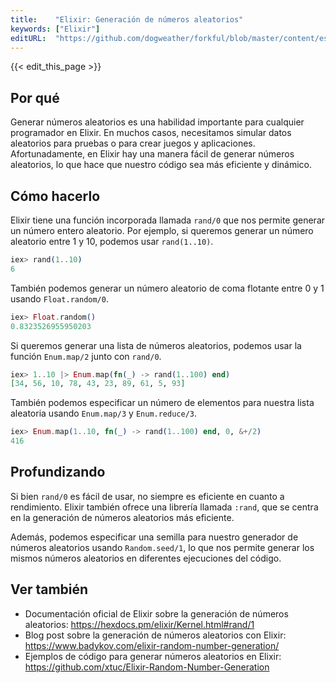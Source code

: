 ```yaml
---
title:    "Elixir: Generación de números aleatorios"
keywords: ["Elixir"]
editURL:  "https://github.com/dogweather/forkful/blob/master/content/es/elixir/generating-random-numbers.md"
---
```


{{< edit_this_page >}}

## Por qué

Generar números aleatorios es una habilidad importante para cualquier programador en Elixir. En muchos casos, necesitamos simular datos aleatorios para pruebas o para crear juegos y aplicaciones. Afortunadamente, en Elixir hay una manera fácil de generar números aleatorios, lo que hace que nuestro código sea más eficiente y dinámico.

## Cómo hacerlo

Elixir tiene una función incorporada llamada `rand/0` que nos permite generar un número entero aleatorio. Por ejemplo, si queremos generar un número aleatorio entre 1 y 10, podemos usar `rand(1..10)`.

```Elixir
iex> rand(1..10)
6
```

También podemos generar un número aleatorio de coma flotante entre 0 y 1 usando `Float.random/0`.

```Elixir
iex> Float.random()
0.8323526955950203
```

Si queremos generar una lista de números aleatorios, podemos usar la función `Enum.map/2` junto con `rand/0`.

```Elixir
iex> 1..10 |> Enum.map(fn(_) -> rand(1..100) end)
[34, 56, 10, 78, 43, 23, 89, 61, 5, 93]
```

También podemos especificar un número de elementos para nuestra lista aleatoria usando `Enum.map/3` y `Enum.reduce/3`.

```Elixir
iex> Enum.map(1..10, fn(_) -> rand(1..100) end, 0, &+/2)
416
```

## Profundizando

Si bien `rand/0` es fácil de usar, no siempre es eficiente en cuanto a rendimiento. Elixir también ofrece una librería llamada `:rand`, que se centra en la generación de números aleatorios más eficiente.

Además, podemos especificar una semilla para nuestro generador de números aleatorios usando `Random.seed/1`, lo que nos permite generar los mismos números aleatorios en diferentes ejecuciones del código.

## Ver también

- Documentación oficial de Elixir sobre la generación de números aleatorios: https://hexdocs.pm/elixir/Kernel.html#rand/1
- Blog post sobre la generación de números aleatorios con Elixir: https://www.badykov.com/elixir-random-number-generation/
- Ejemplos de código para generar números aleatorios en Elixir: https://github.com/xtuc/Elixir-Random-Number-Generation